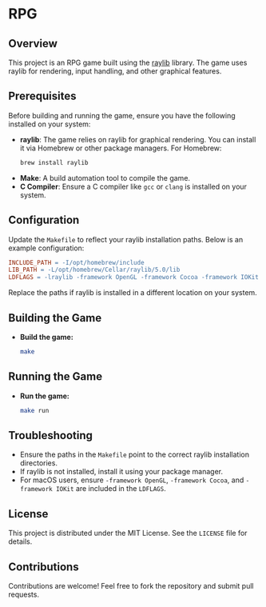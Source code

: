 
# RPG

## Overview
This project is an RPG game built using the [raylib](https://www.raylib.com/) library. The game uses raylib for rendering, input handling, and other graphical features.

## Prerequisites
Before building and running the game, ensure you have the following installed on your system:

- **raylib**: The game relies on raylib for graphical rendering. You can install it via Homebrew or other package managers. For Homebrew:
  ```bash
  brew install raylib
  ```
- **Make**: A build automation tool to compile the game.
- **C Compiler**: Ensure a C compiler like `gcc` or `clang` is installed on your system.

## Configuration
Update the `Makefile` to reflect your raylib installation paths. Below is an example configuration:

```Makefile
INCLUDE_PATH = -I/opt/homebrew/include
LIB_PATH = -L/opt/homebrew/Cellar/raylib/5.0/lib
LDFLAGS = -lraylib -framework OpenGL -framework Cocoa -framework IOKit
```

Replace the paths if raylib is installed in a different location on your system.

## Building the Game

- **Build the game:**
  ```bash
  make
  ```

## Running the Game

- **Run the game:**
  ```bash
  make run
  ```

## Troubleshooting
- Ensure the paths in the `Makefile` point to the correct raylib installation directories.
- If raylib is not installed, install it using your package manager.
- For macOS users, ensure `-framework OpenGL`, `-framework Cocoa`, and `-framework IOKit` are included in the `LDFLAGS`.

## License
This project is distributed under the MIT License. See the `LICENSE` file for details.

## Contributions
Contributions are welcome! Feel free to fork the repository and submit pull requests.
